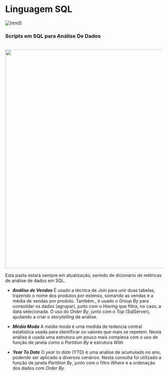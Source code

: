 # Linguagem SQL

 <img align="center" alt="html5" src="https://img.shields.io/badge/Microsoft%20SQL%20Server-CC2927.svg?style=for-the-badge&logo=Microsoft-SQL-Server&logoColor=white" />

### Scripts em SQL para Análise De Dados


<br>
<div align="left">
<img src="https://github.com/MendesRamon/TCC_PUC_MINAS/assets/141190770/05e74746-8f72-4f96-b142-d9390ac4cbcf" width="700px" />
<div/>

Esta pasta estará sempre em atualização, serindo de dicionário de métricas de análise de dados em SQL.

- ***Análise de Vendas***
 É usado a técnica de *Join* para unir duas tabelas, trazendo o nome dos produtos por extenso, somando as vendas e a média de vendas por produto.
 Também., é usado o *Group By* para consolidar os dados (agrupar), junto com o *Having* que filtra, no caso, a data selecionada. O uso do *Order By*, junto com o *Top* (SqlServer), 
 ajudando a criar o *storytelling* da análise.

- ***Média Moda***
  A *média moda* é uma medida de tedencia central estatística usada para identificar os valores que mais se repetem.
  Nesta análise é usada uma estrutura um pouco mais complexa com o uso de função de janela como o *Partition By* e estrutura *With*

- ***Year To Date***
 O *year to date* (YTD) é uma análise de acumulado no ano, podendo ser aplicado a diversos cenários.
  Nesta consulta foi utilizado a função de janela *Partition By*, junto com o filtro *Where* e a ordenação dos dados com *Order By*.
